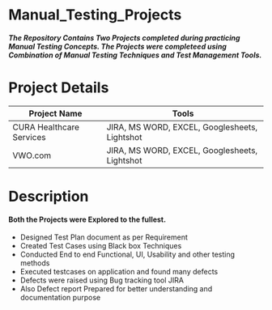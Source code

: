 # Manual_Testing_Projects
##### The Repository Contains Two Projects completed during practicing Manual Testing Concepts. The Projects were completeed using Combination of Manual Testing Techniques and Test Management Tools.

# Project Details 
| Project Name | Tools |
| --- | ------------ | 
| CURA Healthcare Services | JIRA, MS WORD, EXCEL, Googlesheets, Lightshot |
| VWO.com | JIRA, MS WORD, EXCEL, Googlesheets, Lightshot |

# Description
#### Both the Projects were Explored to the fullest. 
+ Designed Test Plan document as per Requirement
+ Created Test Cases using Black box Techniques
+ Conducted End to end Functional, UI, Usability and other testing methods
+ Executed testcases on application and found many defects
+ Defects were raised using Bug tracking tool JIRA
+ Also Defect report Prepared for better understanding and documentation purpose



